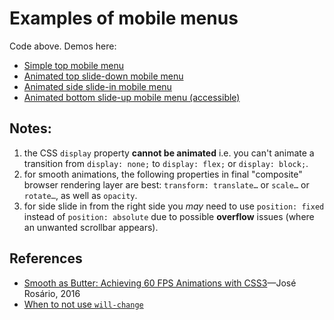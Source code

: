 # Examples of mobile menus

Code above. Demos here:

- [Simple top mobile menu](https://front-end-materials.github.io/menus/js-mobile-menu/)
- [Animated top slide-down mobile menu](https://front-end-materials.github.io/menus/js-mobile-menu-anim/)
- [Animated side slide-in mobile menu](https://front-end-materials.github.io/menus/js-mobile-menu-anim-side)
- [Animated bottom slide-up mobile menu (accessible)](https://front-end-materials.github.io/menus/js-mobile-menu-anim-bottom)

## Notes:

1. the CSS `display` property **cannot be animated** i.e. you can't animate a transition from `display: none;` to `display: flex;` or `display: block;`.
2. for smooth animations, the following properties in final "composite" browser rendering layer are best: `transform: translate…` or `scale…` or `rotate…`, as well as `opacity`.
3. for side slide in from the right side you *may* need to use `position: fixed` instead of `position: absolute` due to possible **overflow** issues (where an unwanted scrollbar appears).

## References

- [Smooth as Butter: Achieving 60 FPS Animations with CSS3](https://medium.com/outsystems-experts/how-to-achieve-60-fps-animations-with-css3-db7b98610108)—José Rosário, 2016
- [When to not use `will-change`](https://developer.mozilla.org/en-US/docs/Web/CSS/will-change)